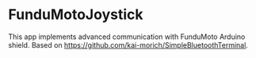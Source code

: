 # FunduMotoJoystick

This app implements advanced communication with FunduMoto Arduino shield. Based on https://github.com/kai-morich/SimpleBluetoothTerminal.
